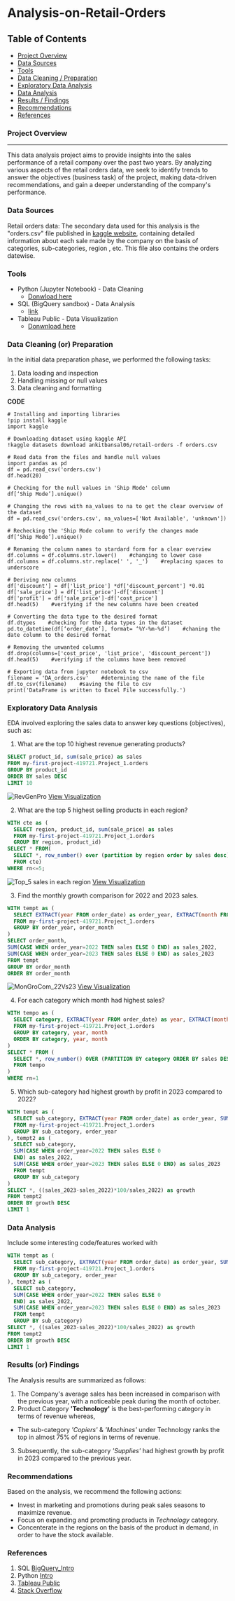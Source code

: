 # Analysis-on-Retail-Orders

## Table of Contents

- [Project Overview](#project-overview)
- [Data Sources](#data-sources)
- [Tools](#tools)
- [Data Cleaning / Preparation](#data-cleaning-or-preparation)
- [Exploratory Data Analysis](#exploratory-data-analysis)
- [Data Analysis](#data-analysis)
- [Results / Findings ](#results-or-findings)
- [Recommendations](#recommendations)
- [References](#references)

### Project Overview
-----

This data analysis project aims to provide insights into the sales performance of a retail company over the past two years. By analyzing various aspects of the retail orders data, we seek to identify trends to answer the objectives (business task) of the project, making data-driven recommendations, and gain a deeper understanding of the company's performance. 


### Data Sources

Retail orders data: The secondary data used for this analysis is the "orders.csv" file published in [kaggle website](https://www.kaggle.com), containing detailed information about each sale made by the company on the basis of categories, sub-categories, region , etc. This file also contains the orders datewise.


### Tools

- Python (Jupyter Notebook) - Data Cleaning
    - [Donwload here](https://www.anaconda.com/anaconda-navigator)
- SQL (BigQuery sandbox) - Data Analysis
    - [link](https://cloud.google.com/bigquery/docs/sandbox#limits)
- Tableau Public - Data Visualization
    - [Donwnload here](https://www.tableau.com/products/public/download)


### Data Cleaning (or) Preparation

In the initial data preparation phase, we performed the following tasks:

1. Data loading and inspection
2. Handling missing or null values
3. Data cleaning and formatting

**CODE**

```
# Installing and importing libraries
!pip install kaggle
import kaggle

# Downloading dataset using kaggle API
!kaggle datasets download ankitbansal06/retail-orders -f orders.csv

# Read data from the files and handle null values
import pandas as pd
df = pd.read_csv('orders.csv')
df.head(20)

# Checking for the null values in 'Ship Mode' column
df[‘Ship Mode’].unique()     

# Changing the rows with na_values to na to get the clear overview of the dataset
df = pd.read_csv('orders.csv', na_values=['Not Available', 'unknown'])      

# Rechecking the 'Ship Mode column to verify the changes made
df[‘Ship Mode’].unique()

# Renaming the column names to stardard form for a clear overview
df.columns = df.columns.str.lower()    #changing to lower case
df.columns = df.columns.str.replace(' ', '_')    #replacing spaces to underscore

# Deriving new columns
df['discount'] = df['list_price'] *df['discount_percent'] *0.01
df['sale_price'] = df['list_price']-df['discount']
df['profit'] = df['sale_price']-df['cost_price']
df.head(5)    #verifying if the new columns have been created

# Converting the data type to the desired format
df.dtypes    #checking for the data types in the dataset
pd.to_datetime(df[‘order_date’], format= ‘%Y-%m-%d’)    #chaning the date column to the desired format

# Removing the unwanted columns 
df.drop(columns=['cost_price', 'list_price', 'discount_percent']) 
df.head(5)    #verifying if the columns have been removed

# Exporting data from jupyter notebook to csv
filename = 'DA_orders.csv'    #determining the name of the file
df.to_csv(filename)    #saving the file to csv 
print('DataFrame is written to Excel File successfully.') 
```


### Exploratory Data Analysis

EDA involved exploring the sales data to answer key questions (objectives), such as:

1. What are the top 10 highest revenue generating products?

```sql
SELECT product_id, sum(sale_price) as sales
FROM my-first-project-419721.Project_1.orders
GROUP BY product_id
ORDER BY sales DESC
LIMIT 10
```
![RevGenPro](https://github.com/Mubi069/Data-Analysis-on-Retail-Orders/assets/162678823/fcc2cacb-1baa-4a0b-ab27-13c6777585bf)
[View Visualization](https://public.tableau.com/views/TOP_10RevGenPro/RevGenPro?:language=en-US&publish=yes&:sid=&:display_count=n&:origin=viz_share_link)

2. What are the top 5 highest selling products in each region?

```sql
WITH cte as (
  SELECT region, product_id, sum(sale_price) as sales
  FROM my-first-project-419721.Project_1.orders
  GROUP BY region, product_id)
SELECT * FROM(
  SELECT *, row_number() over (partition by region order by sales desc) as  rn
  FROM cte)
WHERE rn<=5;
```
![Top_5 sales in each region](https://github.com/Mubi069/Data-Analysis-on-Retail-Orders/assets/162678823/ad72de47-ffb1-4bb1-8507-5bac962e052a)
[View Visualization](https://public.tableau.com/views/Region_17150128322830/Top_5salesineachregion?:language=en-US&publish=yes&:sid=&:display_count=n&:origin=viz_share_link)

3. Find the monthly growth comparison for 2022 and 2023 sales.

```sql
WITH tempt as (
  SELECT EXTRACT(year FROM order_date) as order_year, EXTRACT(month FROM order_date) as order_month, SUM(sale_price) as sales  
  FROM my-first-project-419721.Project_1.orders
  GROUP BY order_year, order_month
)
SELECT order_month,
SUM(CASE WHEN order_year=2022 THEN sales ELSE 0 END) as sales_2022,
SUM(CASE WHEN order_year=2023 THEN sales ELSE 0 END) as sales_2023
FROM tempt
GROUP BY order_month
ORDER BY order_month
```

![MonGroCom_22Vs23](https://github.com/Mubi069/Data-Analysis-on-Retail-Orders/assets/162678823/3fca1819-04c8-4d16-aa33-2f9c7cef2f97)
[View Visualization](https://public.tableau.com/views/TOP_10RevGenPro/MonGro_22Vs23?:language=en-US&publish=yes&:sid=&:display_count=n&:origin=viz_share_link)

4. For each category which month had highest sales?

```sql
WITH tempo as (
  SELECT category, EXTRACT(year FROM order_date) as year, EXTRACT(month from order_date) as month, sum(sale_price) as sales
  FROM my-first-project-419721.Project_1.orders
  GROUP BY category, year, month
  ORDER BY category, year, month
)
SELECT * FROM (
  SELECT *, row_number() OVER (PARTITION BY category ORDER BY sales DESC) AS rn
  FROM tempo
)
WHERE rn=1
```

5. Which sub-category had highest growth by profit in 2023 compared to 2022?

```sql
WITH tempt as (
  SELECT sub_category, EXTRACT(year FROM order_date) as order_year, SUM(sale_price) as sales  
  FROM my-first-project-419721.Project_1.orders
  GROUP BY sub_category, order_year
), tempt2 as (
  SELECT sub_category,
  SUM(CASE WHEN order_year=2022 THEN sales ELSE 0
  END) as sales_2022,
  SUM(CASE WHEN order_year=2023 THEN sales ELSE 0 END) as sales_2023
  FROM tempt
  GROUP BY sub_category
)
SELECT *, ((sales_2023-sales_2022)*100/sales_2022) as growth
FROM tempt2
ORDER BY growth DESC
LIMIT 1
```


### Data Analysis

Include some interesting code/features worked with
  
```sql
WITH tempt as (
  SELECT sub_category, EXTRACT(year FROM order_date) as order_year, SUM(sale_price) as sales  
  FROM my-first-project-419721.Project_1.orders
  GROUP BY sub_category, order_year
), tempt2 as (
  SELECT sub_category,
  SUM(CASE WHEN order_year=2022 THEN sales ELSE 0
  END) as sales_2022,
  SUM(CASE WHEN order_year=2023 THEN sales ELSE 0 END) as sales_2023
  FROM tempt
  GROUP BY sub_category)
SELECT *, ((sales_2023-sales_2022)*100/sales_2022) as growth
FROM tempt2
ORDER BY growth DESC
LIMIT 1
```


### Results (or) Findings

The Analysis results are summarized as follows:
1. The Company's average sales has been increased in comparison with the previous year, with a noticeable peak during the month of october.
2. Product Category **'Technology'** is the best-performing category in terms of revenue whereas,
  - The sub-category *'Copiers'* & *'Machines'* under Technology ranks the top in almost 75% of regions in terms of revenue.
3. Subsequently, the sub-category *'Supplies'* had highest growth by profit in 2023 compared to the previous year. 

### Recommendations

Based on the analysis, we recommend the following actions:
- Invest in marketing and promotions during peak sales seasons to maximize revenue.
- Focus on expanding and promoting products in *Technology* category.
- Concenterate in the regions on the basis of the product in demand, in order to have the stock available.


### References
1. SQL [BigQuery_Intro](https://cloud.google.com/bigquery/docs/introduction-sql)
2. Python [Intro](https://docs.python.org/3/tutorial/index.html)
3. [Tableau Public](https://public.tableau.com/app/discover)
4. [Stack Overflow](https://stack.com)
